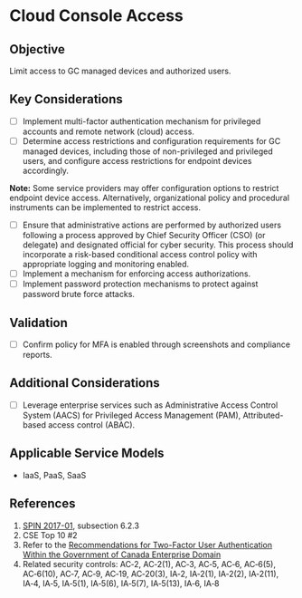 # Cloud Console Access

## Objective

Limit access to GC managed devices and authorized users.

## Key Considerations

* [ ] Implement multi-factor authentication mechanism for privileged accounts and remote network (cloud) access.
* [ ] Determine access restrictions and configuration requirements for GC managed devices, including those of non-privileged and privileged users, and configure access restrictions for endpoint devices accordingly.

**Note:** Some service providers may offer configuration options to restrict endpoint device access. Alternatively, organizational policy and procedural instruments can be implemented to restrict access.

* [ ] Ensure that administrative actions are performed by authorized users following a process approved by Chief Security Officer (CSO) (or delegate) and designated official for cyber security. This process should incorporate a risk-based conditional access control policy with appropriate logging and monitoring enabled.
* [ ] Implement a mechanism for enforcing access authorizations.
* [ ] Implement password protection mechanisms to protect against password brute force attacks.

## Validation

* [ ] Confirm policy for MFA is enabled through screenshots and compliance reports.

## Additional Considerations

* [ ] Leverage enterprise services such as Administrative Access Control System (AACS) for Privileged Access Management (PAM), Attributed-based access control (ABAC).

## Applicable Service Models

* IaaS, PaaS, SaaS

## References

1. [SPIN 2017-01](https://www.canada.ca/en/treasury-board-secretariat/services/access-information-privacy/security-identity-management/direction-secure-use-commercial-cloud-services-spin.html), subsection 6.2.3
2. CSE Top 10 #2
3. Refer to the [Recommendations for Two-Factor User Authentication Within the Government of Canada Enterprise Domain](https://intranet.canada.ca/wg-tg/rtua-rafu-eng.asp)
4. Related security controls: AC‑2, AC‑2(1), AC‑3, AC‑5, AC‑6, AC‑6(5), AC‑6(10), AC‑7, AC‑9, AC‑19, AC‑20(3), IA‑2, IA‑2(1), IA‑2(2), IA‑2(11), IA‑4, IA‑5, IA‑5(1), IA‑5(6), IA‑5(7), IA‑5(13), IA‑6, IA‑8
